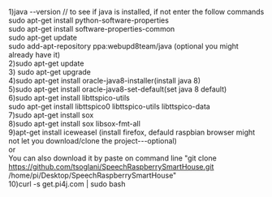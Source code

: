 1)java --version // to see if java is installed, if not enter the follow commands<br>
  sudo apt-get install python-software-properties</br>
  sudo apt-get install software-properties-common</br>
  sudo apt-get update <br>
  sudo add-apt-repository ppa:webupd8team/java (optional you might already have it)</br>
2)sudo apt-get update </br>
3) sudo apt-get upgrade </br>
4)sudo apt-get install oracle-java8-installer(install java 8)</br>
5)sudo apt-get install oracle-java8-set-default(set java 8 default) </br>
6)sudo apt-get install libttspico-utils </br>
  sudo apt-get install libttspico0 libttspico-utils libttspico-data<br>
7)sudo apt-get install sox </br>
8)sudo apt-get install sox libsox-fmt-all </br>
9)apt-get install iceweasel (install firefox, defauld raspbian browser might not let you download/clone the project---optional) </br>
or</br>
 You can also download it by paste on command line "git clone https://github.com/tsoglani/SpeechRaspberrySmartHouse.git /home/pi/Desktop/SpeechRaspberrySmartHouse"
 <br>
 10)curl -s get.pi4j.com | sudo bash
